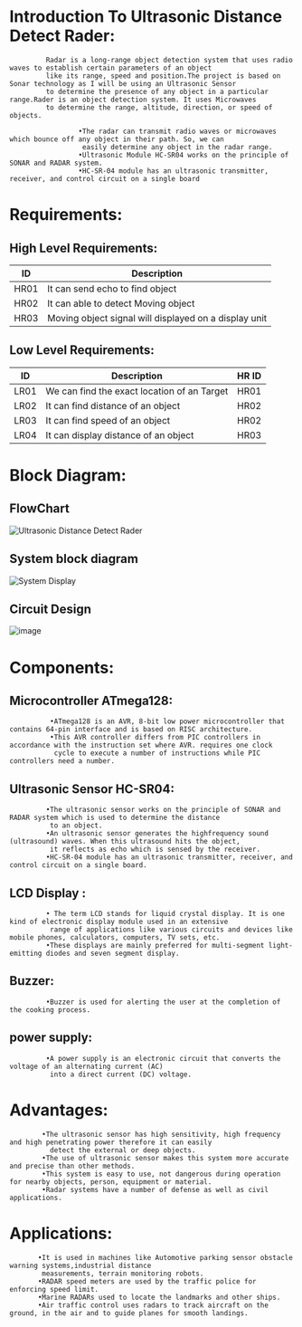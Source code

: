 # Introduction To Ultrasonic Distance Detect Rader:
             Radar is a long-range object detection system that uses radio waves to establish certain parameters of an object 
             like its range, speed and position.The project is based on Sonar technology as I will be using an Ultrasonic Sensor
             to determine the presence of any object in a particular range.Rader is an object detection system. It uses Microwaves
             to determine the range, altitude, direction, or speed of objects. 
             
                     •The radar can transmit radio waves or microwaves which bounce off any object in their path. So, we can 
                      easily determine any object in the radar range.
                     •Ultrasonic Module HC-SR04 works on the principle of SONAR and RADAR system.
                     •HC-SR-04 module has an ultrasonic transmitter, receiver, and control circuit on a single board
             
# Requirements:

## High Level Requirements:
| ID | Description |
|--|--|
| HR01 | It can send echo to find object  |
| HR02 | It can able to detect Moving object |
| HR03 | Moving object signal will displayed on a display unit |
                    
## Low Level Requirements:

| ID | Description | HR ID |
|--|--|--|
| LR01 |We can find the exact location of an Target | HR01|
| LR02 |It can find distance of an object  | HR02|
|LR03 | It can find speed of an object  | HR02|
| LR04 |It can display distance of an object | HR03|

                    
                    
# Block Diagram:

## FlowChart
![Ultrasonic Distance Detect Rader](https://user-images.githubusercontent.com/98812442/155671211-4dc7ab90-caa7-46e8-aae8-ffb4ced34b4b.png)


## System block diagram
![System Display](https://user-images.githubusercontent.com/98812442/155674989-7dd5331a-4522-4f36-adaa-18a2a782a3f1.png)

## Circuit Design
![image](https://user-images.githubusercontent.com/98812442/155663585-024e6fdc-d504-4994-bcc0-a4ef8a591c54.png)

# Components:

## Microcontroller ATmega128:

              •ATmega128 is an AVR, 8-bit low power microcontroller that contains 64-pin interface and is based on RISC architecture.
              •This AVR controller differs from PIC controllers in accordance with the instruction set where AVR. requires one clock 
               cycle to execute a number of instructions while PIC controllers need a number.
            
## Ultrasonic Sensor HC-SR04:
             •The ultrasonic sensor works on the principle of SONAR and RADAR system which is used to determine the distance 
              to an object.
             •An ultrasonic sensor generates the highfrequency sound (ultrasound) waves. When this ultrasound hits the object,
              it reflects as echo which is sensed by the receiver.
             •HC-SR-04 module has an ultrasonic transmitter, receiver, and control circuit on a single board.
             
## LCD Display :
             • The term LCD stands for liquid crystal display. It is one kind of electronic display module used in an extensive 
              range of applications like various circuits and devices like mobile phones, calculators, computers, TV sets, etc.
             •These displays are mainly preferred for multi-segment light-emitting diodes and seven segment display.
             
## Buzzer:
             •Buzzer is used for alerting the user at the completion of the cooking process.
             
## power supply:
             •A power supply is an electronic circuit that converts the voltage of an alternating current (AC) 
              into a direct current (DC) voltage.
              
# Advantages:
            •The ultrasonic sensor has high sensitivity, high frequency and high penetrating power therefore it can easily
              detect the external or deep objects.
            •The use of ultrasonic sensor makes this system more accurate and precise than other methods.
            •This system is easy to use, not dangerous during operation for nearby objects, person, equipment or material.
            •Radar systems have a number of defense as well as civil applications.
            
# Applications:
           •It is used in machines like Automotive parking sensor obstacle warning systems,industrial distance
            measurements, terrain monitoring robots.
           •RADAR speed meters are used by the traffic police for enforcing speed limit.
           •Marine RADARs used to locate the landmarks and other ships.
           •Air traffic control uses radars to track aircraft on the ground, in the air and to guide planes for smooth landings.


                   
                          







